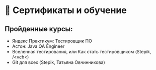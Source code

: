 # 📜 Сертификаты и обучение

## Пройденные курсы:
- Яндекс Практикум: Тестировщик ПО
- Астон: Java QA Engineer
- Вселенная тестирования, или Как стать тестировщиком (Stepik, /<vch<)
- Git для всех (Stepik, Татьяна Овчинникова)
